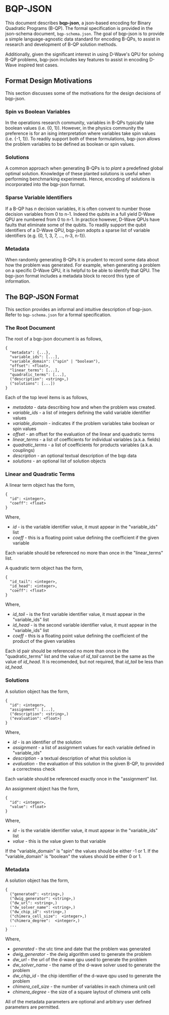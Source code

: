 # BQP-JSON

This document describes __bqp-json__, a json-based encoding for Binary Quadratic Programs (B-QP).  The formal specification is provided in the json-schema document, `bqp-schema.json`.  The goal of bqp-json is to provide a simple language-agnostic data standard for encoding B-QPs, to assist in research and development of B-QP solution methods.

Additionally, given the significant interest in using D-Wave's QPU for solving B-QP problems, bqp-json includes key features to assist in encoding D-Wave inspired test cases.

## Format Design Motivations

This section discusses some of the motivations for the design decisions of bqp-json.

### Spin vs Boolean Variables

In the operations research community, variables in B-QPs typically take boolean values (i.e. {0, 1}).  However, in the physics community the preference is for an ising interpretation where variables take spin values (i.e. {-1, 1}).  To readily support both of these formulations, bqp-json allows the problem variables to be defined as boolean or spin values.

### Solutions

A common approach when generating B-QPs is to _plant_ a predefined global optimal solution.  Knowledge of these planted solutions is useful when performing benchmarking experiments.  Hence, encoding of solutions is incorporated into the bqp-json format.

### Sparse Variable Identifiers

If a B-QP has _n_ decision variables, it is often convent to number those decision variables from 0 to n-1.  Indeed the qubits in a full yield D-Wave QPU are numbered from 0 to n-1.  In practice however, D-Wave QPUs have faults that eliminate some of the qubits.  To readily support the qubit identifiers of a D-Wave QPU, bqp-json adopts a sparse list of variable identifiers (e.g. {0, 1, 3, 7, ..., n-3, n-1}).

### Metadata

When randomly generating B-QPs it is prudent to record some data about how the problem was generated.  For example, when generating a problem on a specific D-Wave QPU, it is helpful to be able to identify that QPU.  The bqp-json format includes a metadata block to record this type of information.


## The BQP-JSON Format

This section provides an informal and intuitive description of bqp-json.  Refer to `bqp-schema.json` for a formal specification.


### The Root Document

The root of a bqp-json document is as follows,
```
{
  "metadata": {...},
  "variable_ids": [...],
  "variable_domain": ("spin" | "boolean"),
  "offset": <float>,
  "linear_terms": [...],
  "quadratic_terms": [...],
  ("description": <string>,)
  ("solutions": [...])
}
```
Each of the top level items is as follows,
* _metadata_ - data describing how and when the problem was created.
* _variable_ids_ - a list of integers defining the valid variable identifier values
* _variable_domain_ - indicates if the problem variables take boolean or spin values
* _offset_ - an offset for the evaluation of the linear and quadratic terms
* _linear_terms_ - a list of coefficients for individual variables (a.k.a. fields)
* _quadratic_terms_ - a list of coefficients for products variables (a.k.a. couplings)
* _description_ - an optional textual description of the bqp data 
* _solutions_ - an optional list of solution objects 


### Linear and Quadratic Terms

A linear term object has the form,
```
{
  "id": <integer>,
  "coeff": <float>
}
```
Where,
* _id_ - is the variable identifier value, it must appear in the "variable_ids" list
* _coeff_ - this is a floating point value defining the coefficient if the given variable

Each variable should be referenced no more than once in the "linear_terms" list.


A quadratic term object has the form,
```
{
  "id_tail": <integer>,
  "id_head": <integer>,
  "coeff": <float>
}
```
Where,
* _id_tail_ - is the first variable identifier value, it must appear in the "variable_ids" list
* _id_head_ - is the second variable identifier value, it must appear in the "variable_ids" list
* _coeff_ - this is a floating point value defining the coefficient of the product of the given variables

Each id pair should be referenced no more than once in the "quadratic_terms" list and the value of _id_tail_ cannot be the same as the value of _id_head_.  It is recomended, but not required, that _id_tail_ be less than _id_head_.  


### Solutions

A solution object has the form,
```
{
  "id": <integer>,
  "assignment": [...],
  ("description": <string>,)
  ("evaluation": <float>)
}
```
Where,
* _id_ - is an identifier of the solution
* _assignment_ - a list of assignment values for each variable defined in "variable_ids"
* _description_ - a textual description of what this solution is
* _evaluation_ - the evaluation of this solution in the given B-QP, to provided a correctness check

Each variable should be referenced exactly once in the "assignment" list.


An assignment object has the form,
```
{
  "id": <integer>,
  "value": <float>
}
```
Where,
* _id_ - is the variable identifier value, it must appear in the "variable_ids" list
* _value_ - this is the value given to that variable

If the "variable_domain" is "spin" the values should be either -1 or 1.
If the "variable_domain" is "boolean" the values should be either 0 or 1.


### Metadata
A solution object has the form,
```
{
  ("generated": <string>,)
  ("dwig_generator": <string>,)
  ("dw_url": <string>,)
  ("dw_solver_name": <string>,)
  ("dw_chip_id": <string>,)
  ("chimera_cell_size":  <integer>,)
  ("chimera_degree":  <integer>,)
  ...
}
```

Where,
* _generated_ - the utc time and date that the problem was generated
* _dwig_generator_ - the dwig algorithm used to generate the problem
* _dw_url_ - the url of the d-wave qpu used to generate the problem
* _dw_solver_name_ - the name of the d-wave solver used to generate the problem
* _dw_chip_id_ - the chip identifier of the d-wave qpu used to generate the problem
* _chimera_cell_size_ - the number of variables in each chimera unit cell
* _chimera_degree_ - the size of a square laytout of chimera unit cells

All of the metadata parameters are optional and arbitrary user defined parameters are permitted. 


